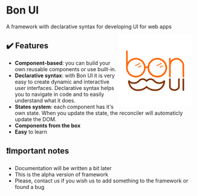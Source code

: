 # Bon UI
A framework with declarative syntax for developing UI for web apps

<img width="200" alt="Bon UI Logo" align="right" src="bon-ui.png">

## :heavy_check_mark: Features
- **Component-based**: you can build your own reusable components or use built-in.
- **Declarative syntax**: with Bon UI it is very easy to create dynamic and interactive user interfaces. Declarative syntax helps you to navigate in code and to easily understand what it does.
- **States system**: each component has it's own state. When you update the state, the reconciler will automaticly update the DOM.
- **Components from the box**
- **Easy** to learn

## :exclamation:Important notes
- Documentation will be written a bit later
- This is the alpha version of framework
- Please, contact us if you wish us to add something to the framework or found a bug
